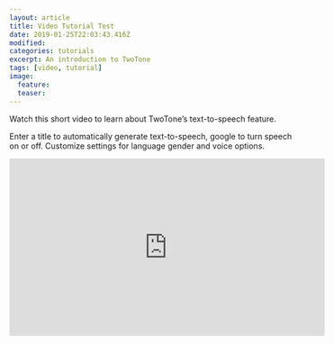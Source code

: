 ```yaml
---
layout: article
title: Video Tutorial Test
date: 2019-01-25T22:03:43.416Z
modified:
categories: tutorials
excerpt: An introduction to TwoTone
tags: [video, tutorial]
image:
  feature:
  teaser:
---
```


Watch this short video to learn about TwoTone’s text-to-speech feature.

Enter a title to automatically generate text-to-speech, google to turn speech on or off. Customize settings for language gender and voice options.

<iframe width="560" height="315" src="https://www.youtube.com/embed/KXmF-05HAKk" frameborder="0" allow="encrypted-media; picture-in-picture" allowfullscreen></iframe>